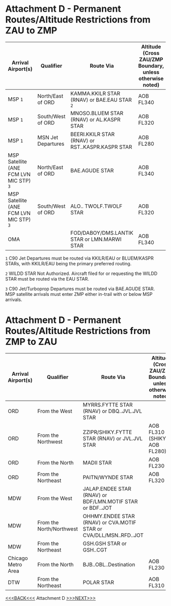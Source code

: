 # Attachment D - Permanent Routes/Altitude Restrictions from ZAU to ZMP
Arrival Airport(s) | Qualifier | Route Via | Altitude (Cross ZAU/ZMP Boundary, unless otherwise noted)
-------------------|-----------|-----------|----------------------------------------------------------
MSP `1` | North/East of ORD | KAMMA.KKILR STAR (RNAV) or BAE.EAU STAR `2` | AOB FL340
MSP `1` | South/West of ORD | MNOSO.BLUEM STAR (RNAV) or AL.KASPR STAR | AOB FL320
MSP `1` | MSN Jet Departures | BEERI.KKILR STAR (RNAV) or RST..KASPR.KASPR STAR | AOB FL280
MSP Satellite (ANE FCM LVN MIC STP) `3` | North/East of ORD | BAE.AGUDE STAR | AOB FL340
MSP Satellite (ANE FCM LVN MIC STP) `3` | South/West of ORD | ALO.. TWOLF.TWOLF STAR | AOB FL320
OMA | | FOD/DABOY/DMS.LANTIK STAR or LMN.MARWI STAR | AOB FL340

`1` C90 Jet Departures must be routed via KKILR/EAU or BLUEM/KASPR STARs, with KKILR/EAU being the primary preferred routing.

`2` WILDD STAR Not Authorized. Aircraft filed for or requesting the WILDD STAR must be routed via the EAU STAR.

`3` C90 Jet/Turboprop Departures must be routed via BAE.AGUDE STAR. MSP satellite arrivals must enter ZMP either in-trail with or below MSP arrivals.

# Attachment D - Permanent Routes/Altitude Restrictions from ZMP to ZAU
Arrival Airport(s) | Qualifier | Route Via | Altitude (Cross ZAU/ZMP Boundary, unless otherwise noted)
-------------------|-----------|-----------|----------------------------------------------------------
ORD | From the West | MYRRS.FYTTE STAR (RNAV) or DBQ..JVL.JVL STAR |
ORD | From the Northwest | ZZIPR/SHIKY.FYTTE STAR (RNAV) or JVL.JVL STAR | AOB FL310 (SHIKY AOB FL280)
ORD | From the North | MADII STAR | AOB FL230
ORD | From the Northeast | PAITN/WYNDE STAR | AOB FL320
MDW | From the West | JALAP.ENDEE STAR (RNAV) or BDF/LMN.MOTIF STAR or BDF..JOT |
MDW | From the North/Northwest | OHHMY.ENDEE STAR (RNAV) or CVA.MOTIF STAR or CVA/DLL/MSN..RFD..JOT |
MDW | From the Northeast | GSH.GSH STAR or GSH..CGT |
Chicago Metro Area | From the North | BJB..OBL..Destination | AOB FL230
DTW | From the Northeast | POLAR STAR | AOB FL310

[<<<BACK<<<](attachment-c) Attachment D [>>>NEXT>>>](attachment-e.md)

